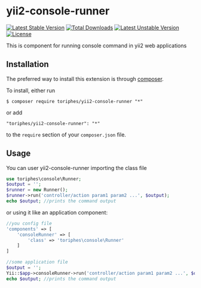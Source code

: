 yii2-console-runner
========================
[![Latest Stable Version](https://poser.pugx.org/toriphes/yii2-console-runner/v/stable)](https://packagist.org/packages/toriphes/yii2-console-runner) [![Total Downloads](https://poser.pugx.org/toriphes/yii2-console-runner/downloads)](https://packagist.org/packages/toriphes/yii2-console-runner) [![Latest Unstable Version](https://poser.pugx.org/toriphes/yii2-console-runner/v/unstable)](https://packagist.org/packages/toriphes/yii2-console-runner) [![License](https://poser.pugx.org/toriphes/yii2-console-runner/license)](https://packagist.org/packages/toriphes/yii2-console-runner)

This is component for running console command in yii2 web applications

## Installation

The preferred way to install this extension is through [composer](http://getcomposer.org/download/).

To install, either run

```
$ composer require toriphes/yii2-console-runner "*"
```

or add

```
"toriphes/yii2-console-runner": "*"
```

to the ```require``` section of your `composer.json` file.

## Usage

You can user yii2-console-runner importing the class file
```php
use toriphes\console\Runner;
$output = '';
$runner = new Runner();
$runner->run('controller/action param1 param2 ...', $output);
echo $output; //prints the command output
```

or using it like an application component:
```php
//you config file
'components' => [
    'consoleRunner' => [
        'class' => 'toriphes\console\Runner'
    ]
]
```
```php
//some application file
$output = '';
Yii::$app->consoleRunner->run('controller/action param1 param2 ...', $output);
echo $output; //prints the command output
```
